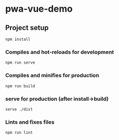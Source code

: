 # pwa-vue-demo

## Project setup
```
npm install
```

### Compiles and hot-reloads for development
```
npm run serve
```

### Compiles and minifies for production
```
npm run build
```

### serve for production (after install->build)
```
serve ./dist
```

### Lints and fixes files
```
npm run lint
```

